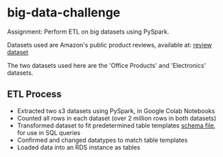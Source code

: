 # big-data-challenge

Assignment: Perform ETL on big datasets using PySpark.

Datasets used are Amazon's public product reviews, available at:
[review dataset](https://s3.amazonaws.com/amazon-reviews-pds/tsv/index.txt)

The two datasets used here are the 'Office Products' and 'Electronics' datasets.

## ETL Process
- Extracted two s3 datasets using PySpark, in Google Colab Notebooks
- Counted all rows in each dataset (over 2 million rows in both datasets)
- Transformed dataset to fit predetermined table templates [schema file](../Resources/schema.sql), for use in SQL queries
- Confirmed and changed datatypes to match table templates
- Loaded data into an RDS instance as tables